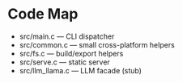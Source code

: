 # Code Map

- src/main.c — CLI dispatcher
- src/common.c — small cross-platform helpers
- src/fs.c — build/export helpers
- src/serve.c — static server
- src/llm_llama.c — LLM facade (stub)
